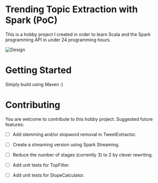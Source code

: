 # Trending Topic Extraction with Spark (PoC)

This is a hobby project I created in order to learn Scala and the Spark programming API in under 24 programming hours.

![Design](https://raw.githubusercontent.com/stefanvanwouw/spark-based-trending/master/doc/flow.png)

# Getting Started

Simply build using Maven :)


# Contributing

You are welcome to contribute to this hobby project.
Suggested future features:

- [ ] Add stemming and/or stopword removal in TweetExtractor.
- [ ] Create a streaming version using Spark Streaming.
- [ ] Reduce the number of stages (currently 3) to 2 by clever rewriting.
- [ ] Add unit tests for TopFilter.
- [ ] Add unit tests for SlopeCalculator.

